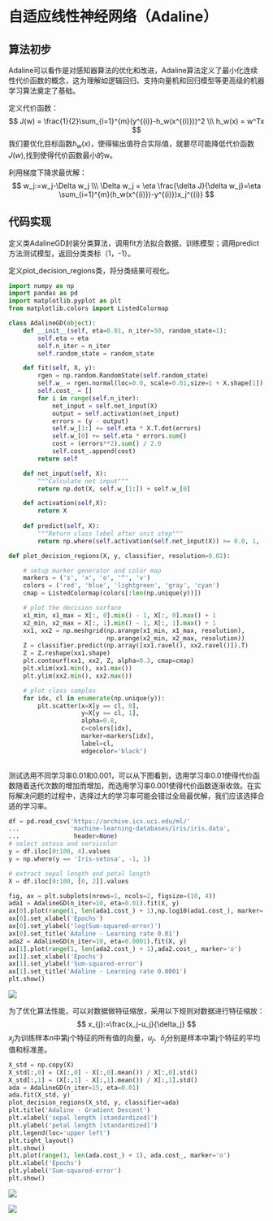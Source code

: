 # 自适应线性神经网络（Adaline）

## 算法初步

Adaline可以看作是对感知器算法的优化和改进，Adaline算法定义了最小化连续性代价函数的概念，这为理解如逻辑回归、支持向量机和回归模型等更高级的机器学习算法奠定了基础。

定义代价函数：
$$
J(w) = \frac{1}{2}\sum_{i=1}^{m}(y^{(i)}-h_w(x^{(i)}))^2
\\\ h_w(x) = w^Tx
$$
我们要优化目标函数$h_w(x)$，使得输出值符合实际值，就要尽可能降低代价函数$J(w)$,找到使得代价函数最小的w。

利用梯度下降求最优解：
$$
w_j:=w_j-\Delta w_j \\\
 \Delta w_j = \eta \frac{\delta J}{\delta w_j}=\eta \sum_{i=1}^{m}(h_w(x^{(i)})-y^{(i)})x_j^{(i)}
$$

## 代码实现

定义类AdalineGD封装分类算法，调用fit方法拟合数据，训练模型；调用predict方法测试模型，返回分类类标（1，-1）。

定义plot_decision_regions类，将分类结果可视化。

```python
import numpy as np
import pandas as pd
import matplotlib.pyplot as plt
from matplotlib.colors import ListedColormap

class AdalineGD(object):
    def __init__(self, eta=0.01, n_iter=50, random_state=1):        
        self.eta = eta        
        self.n_iter = n_iter        
        self.random_state = random_state

    def fit(self, X, y):
        rgen = np.random.RandomState(self.random_state)        
        self.w_ = rgen.normal(loc=0.0, scale=0.01,size=1 + X.shape[1])        
        self.cost_ = []
        for i in range(self.n_iter):            
            net_input = self.net_input(X)            
            output = self.activation(net_input)            
            errors = (y - output)            
            self.w_[1:] += self.eta * X.T.dot(errors)            
            self.w_[0] += self.eta * errors.sum()            
            cost = (errors**2).sum() / 2.0            
            self.cost_.append(cost)        
        return self

    def net_input(self, X):        
        """Calculate net input"""        
        return np.dot(X, self.w_[1:]) + self.w_[0]

    def activation(self,X):
        return X
    
    def predict(self, X):        
        """Return class label after unit step"""        
        return np.where(self.activation(self.net_input(X)) >= 0.0, 1, -1)

def plot_decision_regions(X, y, classifier, resolution=0.02):

    # setup marker generator and color map    
    markers = ('s', 'x', 'o', '^', 'v')    
    colors = ('red', 'blue', 'lightgreen', 'gray', 'cyan')    
    cmap = ListedColormap(colors[:len(np.unique(y))])

    # plot the decision surface    
    x1_min, x1_max = X[:, 0].min() - 1, X[:, 0].max() + 1    
    x2_min, x2_max = X[:, 1].min() - 1, X[:, 1].max() + 1    
    xx1, xx2 = np.meshgrid(np.arange(x1_min, x1_max, resolution),                           
                           np.arange(x2_min, x2_max, resolution))    
    Z = classifier.predict(np.array([xx1.ravel(), xx2.ravel()]).T)    
    Z = Z.reshape(xx1.shape)    
    plt.contourf(xx1, xx2, Z, alpha=0.3, cmap=cmap)    
    plt.xlim(xx1.min(), xx1.max())    
    plt.ylim(xx2.min(), xx2.max())

    # plot class samples    
    for idx, cl in enumerate(np.unique(y)):        
        plt.scatter(x=X[y == cl, 0],                    
                    y=X[y == cl, 1],                    
                    alpha=0.8,                    
                    c=colors[idx],                    
                    marker=markers[idx],                    
                    label=cl,                    
                    edgecolor='black')
      
```

测试选用不同学习率0.01和0.001，可以从下图看到，选用学习率0.01使得代价函数随着迭代次数的增加而增加，而选用学习率0.001使得代价函数逐渐收敛。在实际解决问题的过程中，选择过大的学习率可能会错过全局最优解，我们应该选择合适的学习率。


```python
df = pd.read_csv('https://archive.ics.uci.edu/ml/' 
...              'machine-learning-databases/iris/iris.data', 
...               header=None)
# select setosa and versicolor 
y = df.iloc[0:100, 4].values 
y = np.where(y == 'Iris-setosa', -1, 1)

# extract sepal length and petal length 
X = df.iloc[0:100, [0, 2]].values

fig, ax = plt.subplots(nrows=1, ncols=2, figsize=(10, 4))
ada1 = AdalineGD(n_iter=10, eta=0.01).fit(X, y)
ax[0].plot(range(1, len(ada1.cost_) + 1),np.log10(ada1.cost_), marker='o')
ax[0].set_xlabel('Epochs')
ax[0].set_ylabel('log(Sum-squared-error)')
ax[0].set_title('Adaline - Learning rate 0.01')
ada2 = AdalineGD(n_iter=10, eta=0.0001).fit(X, y)
ax[1].plot(range(1, len(ada2.cost_) + 1),ada2.cost_, marker='o')
ax[1].set_xlabel('Epochs')
ax[1].set_ylabel('Sum-squared-error')
ax[1].set_title('Adaline - Learning rate 0.0001')
plt.show()
```


![](http://i1.fuimg.com/700703/e8188b7c3918646c.png)

为了优化算法性能，可以对数据做特征缩放，采用以下规则对数据进行特征缩放：
$$
x_{j}:=\frac{x_j-u_j}{\delta_j}
$$
$x_j$为训练样本n中第j个特征的所有值的向量，$u_j$、$\delta_j$分别是样本中第j个特征的平均值和标准差。

```python
X_std = np.copy(X)
X_std[:,0] = (X[:,0] - X[:,0].mean()) / X[:,0].std()
X_std[:,1] = (X[:,1] - X[:,1].mean()) / X[:,1].std()
ada = AdalineGD(n_iter=15, eta=0.01)
ada.fit(X_std, y)
plot_decision_regions(X_std, y, classifier=ada)
plt.title('Adaline - Gradient Descent') 
plt.xlabel('sepal length [standardized]')
plt.ylabel('petal length [standardized]')
plt.legend(loc='upper left')
plt.tight_layout()
plt.show()
plt.plot(range(1, len(ada.cost_) + 1), ada.cost_, marker='o')
plt.xlabel('Epochs')
plt.ylabel('Sum-squared-error')
plt.show()
```


![](http://i1.fuimg.com/700703/cf61ff26b7cd2770.png)



![](http://i1.fuimg.com/700703/ae4e566acf916b3d.png)


